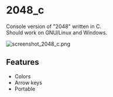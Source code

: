 # 2048_c #

Console version of "2048" written in C.  
Should work on GNU/Linux and Windows.

![screenshot_2048_c.png](https://bitbucket.org/repo/9jaXan/images/1794472597-screenshot_2048_c.png)

## Features ##

* Colors
* Arrow keys
* Portable